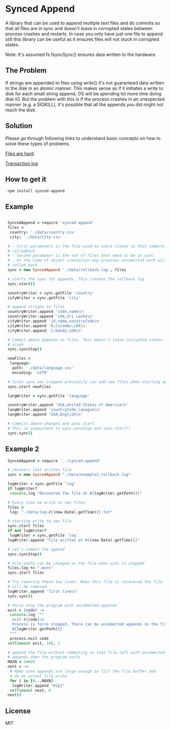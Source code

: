 # Synced Append

A library that can be used to append multiple text files and do commits so that all files are in sync and doesn't leave in corrupted states between process crashes and restarts. In case you only
have just one file to append still this library can be useful as it ensures files will not stuck
in corrupted states.

Note: It's assumed fs.fsyncSync() ensures data written to the hardware.

## The Problem

If strings are appended to files using write() it's not guaranteed data written
to the disk in an atomic manner. This makes sense as if it initiates a write to disk for
each small string append, OS will be spending lot more time doing disk IO. But the problem with
this is if the process crashes in an unexpected manner (e.g. a SIGKILL), it's possible that
all the appends you did might not reach the disk.

## Solution

Please go through following links to understand basic concepts on how to solve
these types of problems.

[Files are hard](http://danluu.com/file-consistency/)

[Transaction log](https://en.wikipedia.org/wiki/Transaction_log)


## How to get it

```
 npm install synced-append
```

## Example

```coffeescript

 SyncedAppend = require 'synced-append'
 files =
  country: './data/country.csv'
  city: './data/city.csv'

 # - First parameters is the file used to store states so that commits can be
 # rolledback.
 # - Second parameter is the set of files that need to be in sync
 # - At the time of object creatation any previous uncomiited work will be
 # rolled back.
 sync = new SyncedAppend './data/rollback.log', files

 # starts the sync for appends. This creates the rollback log
 sync.start()

 countryWriter = sync.getFile 'country'
 cityWriter = sync.getFile 'city'

 # append strigns to files
 countryWriter.append 'code,name\n'
 countryWriter.append 'LKA,Sri Lanka\n'
 cityWriter.append 'id,name,countryCode\n'
 cityWriter.append '0,Colombo,LKA\n'
 cityWriter.append '1,Kandy,LKA\n'

 # Commit above appends to files. This doesn't leave corrupted states in case of
 # crash
 sync.syncStop()

 newFiles =
  language:
   path: './data/language.csv'
   encoding: 'utf8'

 # Since sync was stopped previously can add new files when starting again
 sync.start newFiles

 langWriter = sync.getFile 'language'

 countryWriter.append 'USA,United States of America\n'
 langWriter.append 'countryCode,lanague\n'
 langWriter.append 'USA,English\n'

 # Commits above changes and auto start.
 # This is euqauvlent to sync.syncStop and sync.start()
 sync.sync()

```

## Example 2

```coffeescript
 SyncedAppend = require '../synced-append'

 # recovers last written file
 sync = new SyncedAppend "./data/example2_rollback.log"

 logWriter = sync.getFile 'log'
 if logWriter?
  console.log "Recovered the file at #{logWriter.getPath()}"

 # Every time we write to new files
 files =
  log: "./data/log-#{(new Date).getTime()}.txt"

 # starting write to new file
 sync.start files
 if not logWriter?
  logWriter = sync.getFile 'log'
 logWriter.append "File written at #{(new Date).getTime()}"

 # Let's commit the append
 sync.syncStop()

 # File paths can be changed on the file when sync is stopped
 files.log += ".more"
 sync.start files

 # Try removing these two lines. When this file is recovered the file
 # will be removed.
 logWriter.append 'first line\n'
 sync.sync()

 # Force stop the program with uncommited appends
 exit = (code) ->
  console.log """
   exit #{code}\n
   Process is force stopped. There can be uncommited appends in the file
   #{logWriter.getPath()}
  """
  process.exit code
 setTimeout exit, 100, 1

 # append the file without commiting so that file left with uncommited
 # appends when the program exits
 MAXN = 1<<20
 next = ->
  # Make sure appends are large enough to fill the file buffer and
  # do an actual file write
  for i in [0...MAXN]
   logWriter.append "#{i}"
  setTimeout next, 0
 next()
```

## License

MIT
